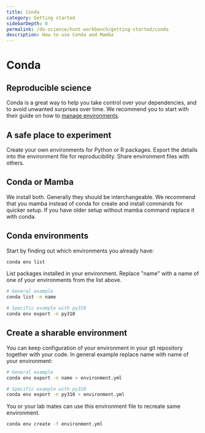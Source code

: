 ```yaml
---
title: Conda
category: Getting started
sidebarDepth: 0
permalink: /do-science/hunt-workbench/getting-started/conda
description: How to use Conda and Mamba
---
```


# Conda

<!-- 

- why do we recommend using conda
- what is the difference between mamba and conda
- how to create shared conda environment

-->

## Reproducible science

Conda is a great way to help you take control over your dependencies, and to avoid unwanted surprises over time. We recommend you to start with their guide on how to [manage environments](https://conda.io/projects/conda/en/latest/user-guide/tasks/manage-environments.html).



## A safe place to experiment

Create your own environments for Python or R packages. Export the details into the environment file for reproducibility. Share environment files with others.

## Conda or Mamba

We install both. Generally they should be interchangeable. We recommend that you mamba instead of conda for create and install commands for quicker setup. If you have older setup without mamba command replace it with conda.

## Conda environments

Start by finding out which environments you already have:

```bash
conda env list
```

List packages installed in your environment. Replace "name" with a name of one of your environments from the list above.

```bash
# General example
conda list -n name

# Specific example with py310
conda env export -n py310
```

## Create a sharable environment

You can keep configuration of your environment in your git repository together with your code.
In general example replace name with name of your environment:

```bash
# General example
conda env export -n name > environment.yml

# Specific example with py310
conda env export -n py310 > environment.yml
```

You or your lab mates can use this environment file to recreate same environment.

```bash
conda env create -f environment.yml
```
